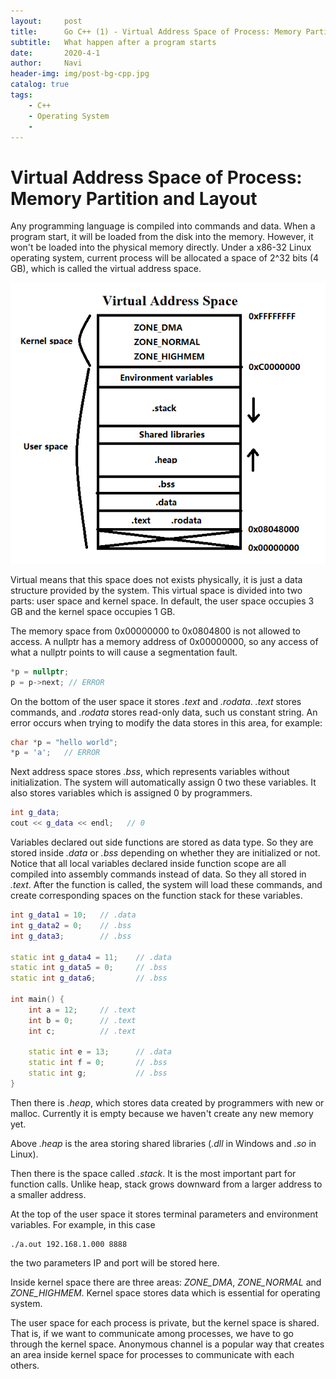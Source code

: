 ```yaml
---
layout:     post
title:      Go C++ (1) - Virtual Address Space of Process: Memory Partition and Layout
subtitle:   What happen after a program starts
date:       2020-4-1
author:     Navi
header-img: img/post-bg-cpp.jpg
catalog: true
tags:
    - C++
    - Operating System
    - 
---
```

# Virtual Address Space of Process: Memory Partition and Layout

Any programming language is compiled into commands and data. When a program start, it will be loaded from the disk into the memory. However, it won't be loaded into the physical memory directly. Under a x86-32 Linux operating system, current process will be allocated a space of 2^32 bits (4 GB), which is called the virtual address space.

![virtual-address-space](../img/c++/virtual-address-space.png)

Virtual means that this space does not exists physically, it is just a data structure provided by the system. This virtual space is divided into two parts: user space and kernel space. In default, the user space occupies 3 GB and the kernel space occupies 1 GB.

The memory space from 0x00000000 to 0x0804800 is not allowed to access. A nullptr has a memory address of 0x00000000, so any access of what a nullptr points to will cause a segmentation fault.

```C++
*p = nullptr;
p = p->next; // ERROR
```

On the bottom of the user space it stores *.text* and *.rodata*. *.text* stores commands, and *.rodata* stores read-only data, such us constant string. An error occurs when trying to modify the data stores in this area, for example:

```C++
char *p = "hello world";
*p = 'a';	// ERROR
```

Next address space stores *.bss*, which represents variables without initialization. The system will automatically assign 0 two these variables. It also stores variables which is assigned 0 by programmers.

```C++
int g_data;
cout << g_data << endl;	  // 0
```

Variables declared out side functions are stored as data type. So they are stored inside *.data* or *.bss* depending on whether they are initialized or not. Notice that all local variables declared inside function scope are all compiled into assembly commands instead of data. So they all stored in *.text*. After the function is called, the system will load these commands, and create corresponding spaces on the function stack for these variables. 

```c++
int g_data1 = 10;	// .data
int g_data2 = 0;	// .bss
int g_data3;		// .bss

static int g_data4 = 11;	// .data
static int g_data5 = 0;		// .bss
static int g_data6;			// .bss

int main() {
    int a = 12;		// .text
    int b = 0;		// .text
    int c;			// .text
    
    static int e = 13;		// .data
    static int f = 0;		// .bss
    static int g;			// .bss
}
```

Then there is *.heap*, which stores data created by programmers with new or malloc. Currently it is empty because we haven't create any new memory yet.

Above *.heap* is the area storing shared libraries (*.dll* in Windows and *.so* in Linux). 

Then there is the space called *.stack*. It is the most important part for function calls. Unlike heap, stack grows downward from a larger address to a smaller address.

At the top of the user space it stores terminal parameters and environment variables. For example, in this case 

```shell
./a.out 192.168.1.000 8888
```

the two parameters IP and port will be stored here.

Inside kernel space there are three areas: *ZONE_DMA*, *ZONE_NORMAL* and *ZONE_HIGHMEM*. Kernel space stores data which is essential for operating system.

The user space for each process is private, but the kernel space is shared. That is, if we want to communicate among processes, we have to go through the kernel space. Anonymous channel is a popular way that creates an area inside kernel space for processes to communicate with each others.